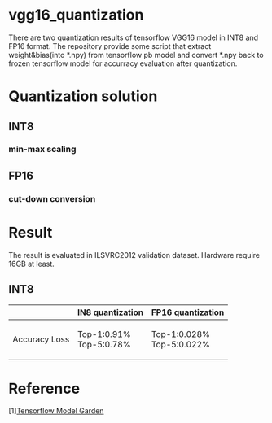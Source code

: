 # vgg16_quantization
There are two quantization results of tensorflow VGG16 model in INT8 and FP16 format. The repository provide some script that extract weight&bias(into *.npy) from tensorflow pb model and convert *.npy back to frozen tensorflow model for accurracy evaluation after quantization.
# Quantization solution
## INT8
### min-max scaling

## FP16
### cut-down conversion

# Result
The result is evaluated in ILSVRC2012 validation dataset. Hardware require 16GB at least.
## INT8
|     | IN8 quantization | FP16 quantization |
|:----|:----|:------|
|Accuracy Loss|<p>Top-1:0.91%<br>Top-5:0.78%</p>|<p>Top-1:0.028%<br>Top-5:0.022%</p>|

# Reference
[1][Tensorflow Model Garden](https://github.com/tensorflow/models)

